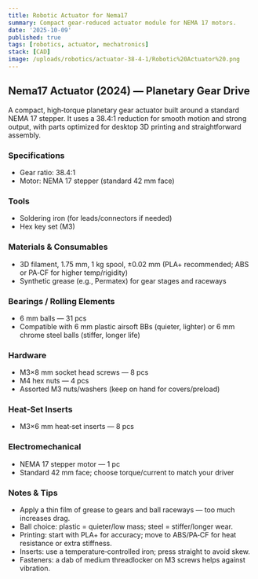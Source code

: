 ```yaml
---
title: Robotic Actuator for Nema17
summary: Compact gear‑reduced actuator module for NEMA 17 motors.
date: '2025-10-09'
published: true
tags: [robotics, actuator, mechatronics]
stack: [CAD]
image: /uploads/robotics/actuator-38-4-1/Robotic%20Actuator%20.png
---
```

## Nema17 Actuator (2024) — Planetary Gear Drive

A compact, high‑torque planetary gear actuator built around a standard NEMA 17 stepper. It uses a 38.4:1 reduction for smooth motion and strong output, with parts optimized for desktop 3D printing and straightforward assembly.

### Specifications

- Gear ratio: 38.4:1
- Motor: NEMA 17 stepper (standard 42 mm face)


### Tools

- Soldering iron (for leads/connectors if needed)
- Hex key set (M3)

### Materials & Consumables

- 3D filament, 1.75 mm, 1 kg spool, ±0.02 mm (PLA+ recommended; ABS or PA‑CF for higher temp/rigidity)
- Synthetic grease (e.g., Permatex) for gear stages and raceways

### Bearings / Rolling Elements

- 6 mm balls — 31 pcs
- Compatible with 6 mm plastic airsoft BBs (quieter, lighter) or 6 mm chrome steel balls (stiffer, longer life)

### Hardware

- M3×8 mm socket head screws — 8 pcs
- M4 hex nuts — 4 pcs
- Assorted M3 nuts/washers (keep on hand for covers/preload)

### Heat‑Set Inserts

- M3×6 mm heat‑set inserts — 8 pcs

### Electromechanical

- NEMA 17 stepper motor — 1 pc
- Standard 42 mm face; choose torque/current to match your driver

### Notes & Tips

- Apply a thin film of grease to gears and ball raceways — too much increases drag.
- Ball choice: plastic = quieter/low mass; steel = stiffer/longer wear.
- Printing: start with PLA+ for accuracy; move to ABS/PA‑CF for heat resistance or extra stiffness.
- Inserts: use a temperature‑controlled iron; press straight to avoid skew.
- Fasteners: a dab of medium threadlocker on M3 screws helps against vibration.
